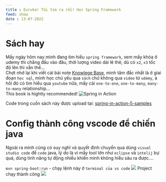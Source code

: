 ```yaml
---
title : Euruka! Tôi tìm ra rồi! Học Spring Framework
feed: show
date : 13-07-2022
---
```



# Sách hay
Mấy ngày hôm nay mình đang tìm hiểu `spring framework`, xem mấy khóa ở udemy thì chẳng đầu vào đâu, thời lượng video dài lê thê, dù có `x2`, `x3` tốc độ lên thì vẫn thế…  
Chợt nhớ lại khi viết cái bài note [Knowlege Base](knowlege-base.html), mình tâm đắc nhất là ở giai đoạn `học sql`, mình học chủ yếu qua `sách` chứ không qua `video` từ `udemy`, à hồi đó có tìm hiểu qua `youtube` nữa, mấy cái `one-to-one`, `one-to-many`, `many-to-many` relationship...  
This book is hightly recommended!
![Spring in Action](https://images.manning.com/720/960/resize/book/f/5489c9c-95b2-43d9-9563-aa13407f7a5e/Walls-Spring-5ed-HI.png)

Code trong cuốn sách này được upload tại: [spring-in-action-5-samples](https://github.com/habuma/spring-in-action-5-samples)  

# Config thành công vscode để chiến java
Ngoài ra mình cũng có suy nghĩ và quyết định chuyển qua dùng `visual studio code` để `code` java, lý do là vì mấy tool lớn như `eclipse` và `intelij` bự quá, dùng tính năng tự động nhiều khiến mình không hiểu sâu ra được....

`mvn spring-boot:run` - chạy lệnh này ở `terminal của vs code`
![](../assets/img/spring/2022-07-13-spring-in-action-visual-studio-code.png)
Project chạy thành công
![](../assets/img/spring/2022-07-13-spring-in-action-learning-project.png)
